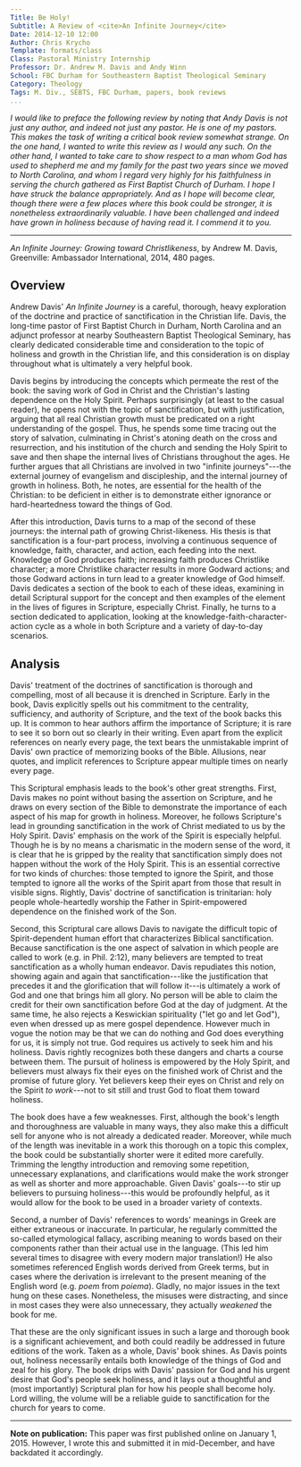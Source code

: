 ```yaml
---
Title: Be Holy!
Subtitle: A Review of <cite>An Infinite Journey</cite>
Date: 2014-12-10 12:00
Author: Chris Krycho
Template: formats/class
Class: Pastoral Ministry Internship
Professor: Dr. Andrew M. Davis and Andy Winn
School: FBC Durham for Southeastern Baptist Theological Seminary
Category: Theology
Tags: M. Div., SEBTS, FBC Durham, papers, book reviews
...
```


<i class="editorial">I would like to preface the following review by noting that
Andy Davis is not just any author, and indeed not just any pastor. He is one of
*my* pastors. This makes the task of writing a critical book review somewhat
strange. On the one hand, I wanted to write this review as I would any such. On
the other hand, I wanted to take care to show respect to a man whom God has used
to shepherd me and my family for the past two years since we moved to North
Carolina, and whom I regard very highly for his faithfulness in serving the
church gathered as First Baptist Church of Durham. I hope I have struck the
balance appropriately. And as I hope will become clear, though there were a few
places where this book could be stronger, it is nonetheless extraordinarily
valuable. I have been challenged and indeed have grown in holiness because of
having read it. I commend it to you.</i>

---

_An Infinite Journey: Growing toward Christlikeness_, by Andrew M. Davis,
Greenville: Ambassador International, 2014, 480 pages.

## Overview
Andrew Davis' _An Infinite Journey_ is a careful, thorough, heavy exploration of
the doctrine and practice of sanctification in the Christian life. Davis, the
long-time pastor of First Baptist Church in Durham, North Carolina and an
adjunct professor at nearby Southeastern Baptist Theological Seminary, has
clearly dedicated considerable time and consideration to the topic of holiness
and growth in the Christian life, and this consideration is on display
throughout what is ultimately a very helpful book.

Davis begins by introducing the concepts which permeate the rest of the book:
the saving work of God in Christ and the Christian's lasting dependence on the
Holy Spirit. Perhaps surprisingly (at least to the casual reader), he opens not
with the topic of sanctification, but with justification, arguing that all real
Christian growth must be predicated on a right understanding of the gospel.
Thus, he spends some time tracing out the story of salvation, culminating in
Christ's atoning death on the cross and resurrection, and his institution of the
church and sending the Holy Spirit to save and then shape the internal lives of
Christians throughout the ages. He further argues that all Christians are
involved in two "infinite journeys"---the external journey of evangelism and
discipleship, and the internal journey of growth in holiness. Both, he notes,
are essential for the health of the Christian: to be deficient in either is to
demonstrate either ignorance or hard-heartedness toward the things of God.

After this introduction, Davis turns to a map of the second of these journeys:
the internal path of growing Christ-likeness. His thesis is that sanctification
is a four-part process, involving a continuous sequence of knowledge, faith,
character, and action, each feeding into the next. Knowledge of God produces
faith; increasing faith produces Christlike character; a more Christlike
character results in more Godward actions; and those Godward actions in turn
lead to a greater knowledge of God himself. Davis dedicates a section of the
book to each of these ideas, examining in detail Scriptural support for the
concept and then examples of the element in the lives of figures in Scripture,
especially Christ. Finally, he turns to a section dedicated to application,
looking at the knowledge-faith-character-action cycle as a whole in both
Scripture and a variety of day-to-day scenarios.

## Analysis
Davis' treatment of the doctrines of sanctification is thorough and compelling,
most of all because it is drenched in Scripture. Early in the book, Davis
explicitly spells out his commitment to the centrality, sufficiency, and
authority of Scripture, and the text of the book backs this up. It is common to
hear authors affirm the importance of Scripture; it is rare to see it so born
out so clearly in their writing. Even apart from the explicit references on
nearly every page, the text bears the unmistakable imprint of Davis' own
practice of memorizing books of the Bible. Allusions, near quotes, and implicit
references to Scripture appear multiple times on nearly every page.

This Scriptural emphasis leads to the book's other great strengths. First, Davis
makes no point without basing the assertion on Scripture, and he draws on every
section of the Bible to demonstrate the importance of each aspect of his map for
growth in holiness. Moreover, he follows Scripture's lead in grounding
sanctification in the work of Christ mediated to us by the Holy Spirit. Davis'
emphasis on the work of the Spirit is especially helpful. Though he is by no
means a charismatic in the modern sense of the word, it is clear that he is
gripped by the reality that sanctification simply does not happen without the
work of the Holy Spirit. This is an essential corrective for two kinds of
churches: those tempted to ignore the Spirit, and those tempted to ignore all
the works of the Spirit apart from those that result in visible signs. Rightly,
Davis' doctrine of sanctification is trinitarian: holy people whole-heartedly
worship the Father in Spirit-empowered dependence on the finished work of the
Son.

Second, this Scriptural care allows Davis to navigate the difficult topic of
Spirit-dependent human effort that characterizes Biblical sanctification.
Because sanctification is the one aspect of salvation in which people are called
to work (e.g. in Phil. 2:12), many believers are tempted to treat sanctification
as a wholly human endeavor. Davis repudiates this notion, showing again and
again that sanctification---like the justification that precedes it and the
glorification that will follow it---is ultimately a work of God and one that
brings him all glory. No person will be able to claim the credit for their own
sanctification before God at the day of judgment. At the same time, he also
rejects a Keswickian spirituality ("let go and let God"), even when dressed up
as mere gospel dependence. However much in vogue the notion may be that we can
do nothing and God does everything for us, it is simply not true. God requires
us actively to seek him and his holiness. Davis rightly recognizes both these
dangers and charts a course between them. The pursuit of holiness is empowered
by the Holy Spirit, and believers must always fix their eyes on the finished
work of Christ and the promise of future glory. Yet believers keep their eyes on
Christ and rely on the Spirit *to work*---not to sit still and trust God to
float them toward holiness.

The book does have a few weaknesses. First, although the book's length and
thoroughness are valuable in many ways, they also make this a difficult sell for
anyone who is not already a dedicated reader. Moreover, while much of the length
was inevitable in a work this thorough on a topic this complex, the book could
be substantially shorter were it edited more carefully. Trimming the lengthy
introduction and removing some repetition, unnecessary explanations, and
clarifications would make the work stronger as well as shorter and more
approachable. Given Davis' goals---to stir up believers to pursuing
holiness---this would be profoundly helpful, as it would allow for the book to
be used in a broader variety of contexts.

Second, a number of Davis' references to words' meanings in Greek are either
extraneous or inaccurate. In particular, he regularly committed the so-called
etymological fallacy, ascribing meaning to words based on their components
rather than their actual use in the language. (This led him several times to
disagree with every modern major translation!) He also sometimes referenced
English words derived from Greek terms, but in cases where the derivation is
irrelevant to the present meaning of the English word (e.g. *poem* from
*poiema*). Gladly, no major issues in the text hung on these cases. Nonetheless,
the misuses were distracting, and since in most cases they were also
unnecessary, they actually *weakened* the book for me.
  
That these are the only significant issues in such a large and thorough book is
a significant achievement, and both could readily be addressed in future
editions of the work. Taken as a whole, Davis' book shines. As Davis points out,
holiness necessarily entails both knowledge of the things of God and zeal for
his glory. The book drips with Davis' passion for God and his urgent desire that
God's people seek holiness, and it lays out a thoughtful and (most importantly)
Scriptural plan for how his people shall become holy. Lord willing, the volume
will be a reliable guide to sanctification for the church for years to come.

---

**Note on publication:** This paper was first published online on January 1,
2015. However, I wrote this and submitted it in mid-December, and have backdated
it accordingly.